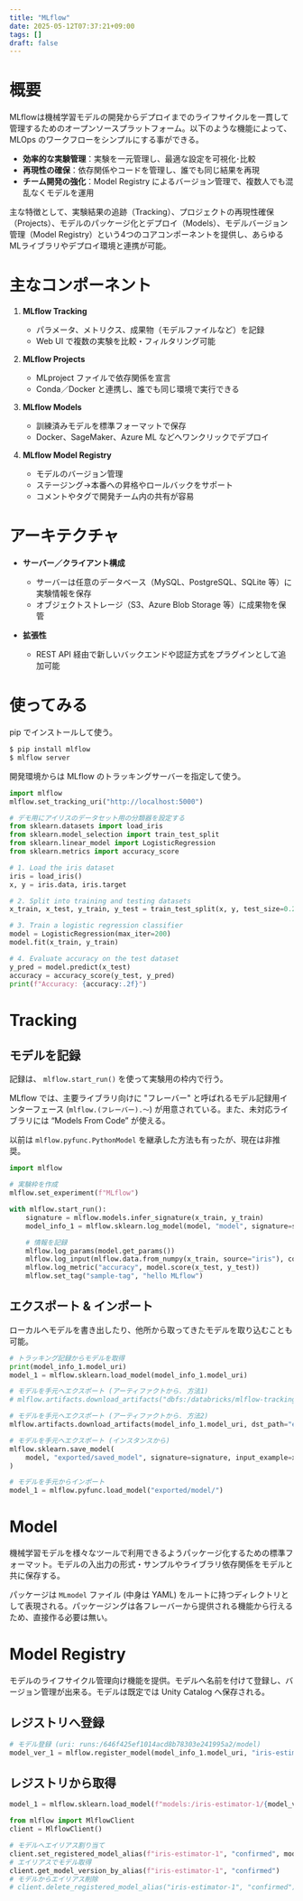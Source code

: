 ```yaml
---
title: "MLflow"
date: 2025-05-12T07:37:21+09:00
tags: []
draft: false
---
```

# 概要
MLflowは機械学習モデルの開発からデプロイまでのライフサイクルを一貫して管理するためのオープンソースプラットフォーム。以下のような機能によって、 MLOps のワークフローをシンプルにする事ができる。

* **効率的な実験管理**：実験を一元管理し、最適な設定を可視化･比較
* **再現性の確保**：依存関係やコードを管理し、誰でも同じ結果を再現
* **チーム開発の強化**：Model Registry によるバージョン管理で、複数人でも混乱なくモデルを運用

主な特徴として、実験結果の追跡（Tracking）、プロジェクトの再現性確保（Projects）、モデルのパッケージ化とデプロイ（Models）、モデルバージョン管理（Model Registry）という4つのコアコンポーネントを提供し、あらゆるMLライブラリやデプロイ環境と連携が可能。

# 主なコンポーネント
1. **MLflow Tracking**
   * パラメータ、メトリクス、成果物（モデルファイルなど）を記録
   * Web UI で複数の実験を比較・フィルタリング可能

2. **MLflow Projects**
   * MLproject ファイルで依存関係を宣言
   * Conda／Docker と連携し、誰でも同じ環境で実行できる

3. **MLflow Models**
   * 訓練済みモデルを標準フォーマットで保存
   * Docker、SageMaker、Azure ML などへワンクリックでデプロイ

4. **MLflow Model Registry**
   * モデルのバージョン管理
   * ステージング→本番への昇格やロールバックをサポート
   * コメントやタグで開発チーム内の共有が容易

# アーキテクチャ
* **サーバー／クライアント構成**
  * サーバーは任意のデータベース（MySQL、PostgreSQL、SQLite 等）に実験情報を保存
  * オブジェクトストレージ（S3、Azure Blob Storage 等）に成果物を保管

* **拡張性**
  * REST API 経由で新しいバックエンドや認証方式をプラグインとして追加可能

# 使ってみる
pip でインストールして使う。

```py
$ pip install mlflow
$ mlflow server
```

開発環境からは MLflow のトラッキングサーバーを指定して使う。

```py
import mlflow
mlflow.set_tracking_uri("http://localhost:5000")
```

```py
# デモ用にアイリスのデータセット用の分類器を設定する
from sklearn.datasets import load_iris
from sklearn.model_selection import train_test_split
from sklearn.linear_model import LogisticRegression
from sklearn.metrics import accuracy_score

# 1. Load the iris dataset
iris = load_iris()
x, y = iris.data, iris.target

# 2. Split into training and testing datasets
x_train, x_test, y_train, y_test = train_test_split(x, y, test_size=0.2, random_state=42)

# 3. Train a logistic regression classifier
model = LogisticRegression(max_iter=200)
model.fit(x_train, y_train)

# 4. Evaluate accuracy on the test dataset
y_pred = model.predict(x_test)
accuracy = accuracy_score(y_test, y_pred)
print(f"Accuracy: {accuracy:.2f}")
```

# Tracking
## モデルを記録
記録は、 `mlflow.start_run()` を使って実験用の枠内で行う。

MLflow では、主要ライブラリ向けに "フレーバー" と呼ばれるモデル記録用インターフェース (`mlflow.(フレーバー).～`) が用意されている。また、未対応ライブラリには “Models From Code” が使える。

以前は `mlflow.pyfunc.PythonModel` を継承した方法も有ったが、現在は非推奨。

```py
import mlflow

# 実験枠を作成
mlflow.set_experiment(f"MLflow")

with mlflow.start_run():
    signature = mlflow.models.infer_signature(x_train, y_train)
    model_info_1 = mlflow.sklearn.log_model(model, "model", signature=signature, input_example=x_train[:10])

    # 情報を記録
    mlflow.log_params(model.get_params())
    mlflow.log_input(mlflow.data.from_numpy(x_train, source="iris"), context="Train")
    mlflow.log_metric("accuracy", model.score(x_test, y_test))
    mlflow.set_tag("sample-tag", "hello MLflow")
```

## エクスポート & インポート
ローカルへモデルを書き出したり、他所から取ってきたモデルを取り込むことも可能。

```py
# トラッキング記録からモデルを取得
print(model_info_1.model_uri)
model_1 = mlflow.sklearn.load_model(model_info_1.model_uri)
```

```py
# モデルを手元へエクスポート (アーティファクトから. 方法1)
# mlflow.artifacts.download_artifacts("dbfs:/databricks/mlflow-tracking/1478265101077117/646f425ef1014acd8b78303e241995a2/artifacts/model", dst_path="exported")

# モデルを手元へエクスポート (アーティファクトから. 方法2)
mlflow.artifacts.download_artifacts(model_info_1.model_uri, dst_path="exported")

# モデルを手元へエクスポート (インスタンスから)
mlflow.sklearn.save_model(
    model, "exported/saved_model", signature=signature, input_example=x_train[:10]
)

# モデルを手元からインポート
model_1 = mlflow.pyfunc.load_model("exported/model/")
```

# Model
機械学習モデルを様々なツールで利用できるようパッケージ化するための標準フォーマット。モデルの入出力の形式・サンプルやライブラリ依存関係をモデルと共に保存する。

パッケージは `MLmodel` ファイル (中身は YAML) をルートに持つディレクトリとして表現される。パッケージングは各フレーバーから提供される機能から行えるため、直接作る必要は無い。

# Model Registry
モデルのライフサイクル管理向け機能を提供。モデルへ名前を付けて登録し、バージョン管理が出来る。モデルは既定では Unity Catalog へ保存される。

## レジストリへ登録

```py
# モデル登録 (uri: runs:/646f425ef1014acd8b78303e241995a2/model)
model_ver_1 = mlflow.register_model(model_info_1.model_uri, "iris-estimator-1")
```

## レジストリから取得

```py
model_1 = mlflow.sklearn.load_model(f"models:/iris-estimator-1/{model_ver_1.version}")
```

```py
from mlflow import MlflowClient
client = MlflowClient()

# モデルへエイリアス割り当て
client.set_registered_model_alias(f"iris-estimator-1", "confirmed", model_ver_1.version)
# エイリアスでモデル取得
client.get_model_version_by_alias(f"iris-estimator-1", "confirmed")
# モデルからエイリアス削除
# client.delete_registered_model_alias("iris-estimator-1", "confirmed")
```